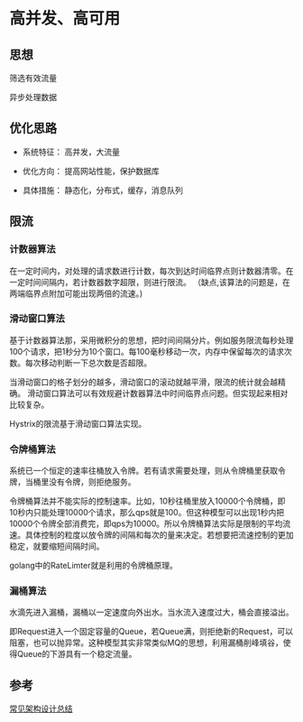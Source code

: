 # 高并发、高可用

## 思想 

   筛选有效流量
   
   异步处理数据


## 优化思路

   * 系统特征： 高并发，大流量
   
   * 优化方向： 提高网站性能，保护数据库
   
   * 具体措施： 静态化，分布式，缓存，消息队列

## 限流

### 计数器算法

 在一定时间内，对处理的请求数进行计数，每次到达时间临界点则计数器清零。在一定时间间隔内，若计数器数字超限，则进行限流。
 （缺点,该算法的问题是，在两端临界点附加可能出现两倍的流速。)

### 滑动窗口算法

  基于计数器算法那，采用微积分的思想，把时间间隔分片。例如服务限流每秒处理100个请求，把1秒分为10个窗口。每100毫秒移动一次，内存中保留每次的请求次数。每次移动判断一下总次数是否超限。

 当滑动窗口的格子划分的越多，滑动窗口的滚动就越平滑，限流的统计就会越精确。
 滑动窗口算法可以有效规避计数器算法中时间临界点问题。但实现起来相对比较复杂。

  Hystrix的限流基于滑动窗口算法实现。

    
### 令牌桶算法

  系统已一个恒定的速率往桶放入令牌。若有请求需要处理，则从令牌桶里获取令牌，当桶里没有令牌，则拒绝服务。

  令牌桶算法并不能实际的控制速率。比如，10秒往桶里放入10000个令牌桶，即10秒内只能处理10000个请求，那么qps就是100。但这种模型可以出现1秒内把10000个令牌全部消费完，即qps为10000。所以令牌桶算法实际是限制的平均流速。具体控制的粒度以放令牌的间隔和每次的量来决定。若想要把流速控制的更加稳定，就要缩短间隔时间。


  golang中的RateLimter就是利用的令牌桶原理。

### 漏桶算法
  
  水滴先进入漏桶，漏桶以一定速度向外出水。当水流入速度过大，桶会直接溢出。

 即Request进入一个固定容量的Queue，若Queue满，则拒绝新的Request，可以阻塞，也可以抛异常。这种模型其实非常类似MQ的思想，利用漏桶削峰填谷，使得Queue的下游具有一个稳定流量。

## 参考

[常见架构设计总结](https://zhuanlan.zhihu.com/p/147691411)
